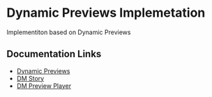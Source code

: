 # Dynamic Previews Implemetation

Implementiton based on Dynamic Previews

## Documentation Links

- [Dynamic Previews](https://www.canva.com/design/DAEGDbSibZE/cvoKs-MEOdq3paAehFLkbQ/view?website#4:l-equipe-case)
- [DM Story](https://dmvs-apac.github.io/dynamic-preview/story)
- [DM Preview Player](https://dmvs-apac.github.io/dynamic-preview/player)

